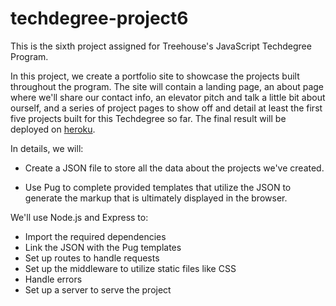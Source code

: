 # techdegree-project6
 This is the sixth project assigned for Treehouse's JavaScript Techdegree Program.

In this project, we create a portfolio site to showcase the projects built throughout the program. The site will contain a landing page, an about page where we'll share our contact info, an elevator pitch and talk a little bit about ourself, and a series of project pages to show off and detail at least the first five projects built for this Techdegree so far. The final result will be deployed on [heroku](https://techdegree-project6.herokuapp.com/).

In details, we will:  

* Create a JSON file to store all the data about the projects we've created.

* Use Pug to complete provided templates that utilize the JSON to generate the markup that is ultimately displayed in the browser.

We'll use Node.js and Express to:

* Import the required dependencies
* Link the JSON with the Pug templates
* Set up routes to handle requests
* Set up the middleware to utilize static files like CSS
* Handle errors
* Set up a server to serve the project
